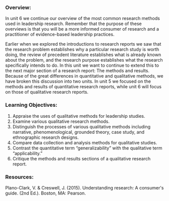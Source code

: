 ### Overview:

In unit 6 we continue our overview of the most common research methods used in leadership research.  Remember that the purpose of these overviews is that you will be a more informed consumer of research and a practitioner of evidence-based leadership practices.

Earlier when we explored the introductions to research reports we saw that the research problem establishes why a particular research study is worth doing, the review of precedent literature establishes what is already known about the problem, and the research purpose establishes what the research specifically intends to do.  In this unit we want to continue to extend this to the next major section of a research report:  The methods and results.  Because of the great differences in quantitative and qualitative methods, we have broken this discussion into two units.  In unit 5 we focused on the methods and results of quantitative research reports, while unit 6 will focus on those of qualitative research reports.

### Learning Objectives:

1. Appraise the uses of qualitative methods for leadership studies.  
2. Examine various qualitative research methods.  
3. Distinguish the processes of various qualitative methods including narrative, phenomenological, grounded theory, case study, and ethnographic research designs.  
4. Compare data collection and analysis methods for qualitative studies.  
5. Contrast the quantitative term “generalizability” with the qualitative term “applicability.”  
6. Critique the methods and results sections of a qualitative research report.

### Resources:

Plano-Clark, V. & Creswell, J. \(2015\). Understanding research: A consumer's guide. \(2nd Ed.\). Boston, MA: Pearson.



